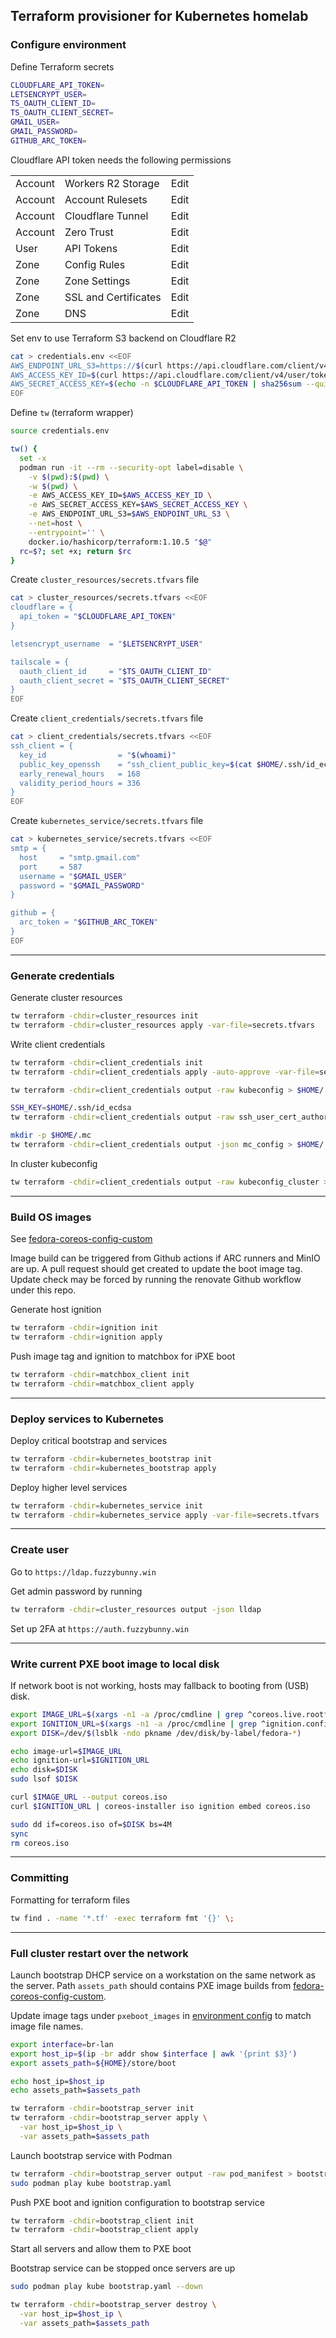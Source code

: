 ## Terraform provisioner for Kubernetes homelab

### Configure environment

Define Terraform secrets

```bash
CLOUDFLARE_API_TOKEN=
LETSENCRYPT_USER=
TS_OAUTH_CLIENT_ID=
TS_OAUTH_CLIENT_SECRET=
GMAIL_USER=
GMAIL_PASSWORD=
GITHUB_ARC_TOKEN=
```

Cloudflare API token needs the following permissions

| | | |
--- | --- | ---
Account | Workers R2 Storage | Edit
Account | Account Rulesets | Edit
Account | Cloudflare Tunnel | Edit
Account | Zero Trust | Edit
User | API Tokens | Edit
Zone | Config Rules | Edit
Zone | Zone Settings | Edit
Zone | SSL and Certificates | Edit
Zone | DNS | Edit

Set env to use Terraform S3 backend on Cloudflare R2

```bash
cat > credentials.env <<EOF
AWS_ENDPOINT_URL_S3=https://$(curl https://api.cloudflare.com/client/v4/accounts --header "Authorization: Bearer $CLOUDFLARE_API_TOKEN" | jq -r '.result.[0].id').r2.cloudflarestorage.com
AWS_ACCESS_KEY_ID=$(curl https://api.cloudflare.com/client/v4/user/tokens/verify --header "Authorization: Bearer $CLOUDFLARE_API_TOKEN" | jq -r '.result.id')
AWS_SECRET_ACCESS_KEY=$(echo -n $CLOUDFLARE_API_TOKEN | sha256sum --quiet)
EOF
```

Define `tw` (terraform wrapper)

```bash
source credentials.env

tw() {
  set -x
  podman run -it --rm --security-opt label=disable \
    -v $(pwd):$(pwd) \
    -w $(pwd) \
    -e AWS_ACCESS_KEY_ID=$AWS_ACCESS_KEY_ID \
    -e AWS_SECRET_ACCESS_KEY=$AWS_SECRET_ACCESS_KEY \
    -e AWS_ENDPOINT_URL_S3=$AWS_ENDPOINT_URL_S3 \
    --net=host \
    --entrypoint='' \
    docker.io/hashicorp/terraform:1.10.5 "$@"
  rc=$?; set +x; return $rc
}
```

Create `cluster_resources/secrets.tfvars` file

```bash
cat > cluster_resources/secrets.tfvars <<EOF
cloudflare = {
  api_token = "$CLOUDFLARE_API_TOKEN"
}

letsencrypt_username  = "$LETSENCRYPT_USER"

tailscale = {
  oauth_client_id     = "$TS_OAUTH_CLIENT_ID"
  oauth_client_secret = "$TS_OAUTH_CLIENT_SECRET"
}
EOF
```

Create `client_credentials/secrets.tfvars` file

```bash
cat > client_credentials/secrets.tfvars <<EOF
ssh_client = {
  key_id                = "$(whoami)"
  public_key_openssh    = "ssh_client_public_key=$(cat $HOME/.ssh/id_ecdsa.pub)"
  early_renewal_hours   = 168
  validity_period_hours = 336
}
EOF
```

Create `kubernetes_service/secrets.tfvars` file

```bash
cat > kubernetes_service/secrets.tfvars <<EOF
smtp = {
  host     = "smtp.gmail.com"
  port     = 587
  username = "$GMAIL_USER"
  password = "$GMAIL_PASSWORD"
}

github = {
  arc_token = "$GITHUB_ARC_TOKEN"
}
EOF
```

---

### Generate credentials

Generate cluster resources

```bash
tw terraform -chdir=cluster_resources init
tw terraform -chdir=cluster_resources apply -var-file=secrets.tfvars
```

Write client credentials

```bash
tw terraform -chdir=client_credentials init
tw terraform -chdir=client_credentials apply -auto-approve -var-file=secrets.tfvars

tw terraform -chdir=client_credentials output -raw kubeconfig > $HOME/.kube/config

SSH_KEY=$HOME/.ssh/id_ecdsa
tw terraform -chdir=client_credentials output -raw ssh_user_cert_authorized_key > $SSH_KEY-cert.pub

mkdir -p $HOME/.mc
tw terraform -chdir=client_credentials output -json mc_config > $HOME/.mc/config.json
```

In cluster kubeconfig

```bash
tw terraform -chdir=client_credentials output -raw kubeconfig_cluster > $HOME/.kube/config
```

---

### Build OS images

See [fedora-coreos-config-custom](https://github.com/randomcoww/fedora-coreos-config-custom)

Image build can be triggered from Github actions if ARC runners and MinIO are up. A pull request should get created to update the boot image tag. Update check may be forced by running the renovate Github workflow under this repo.

Generate host ignition

```bash
tw terraform -chdir=ignition init
tw terraform -chdir=ignition apply
```

Push image tag and ignition to matchbox for iPXE boot

```bash
tw terraform -chdir=matchbox_client init
tw terraform -chdir=matchbox_client apply
```

---

### Deploy services to Kubernetes

Deploy critical bootstrap and services

```bash
tw terraform -chdir=kubernetes_bootstrap init
tw terraform -chdir=kubernetes_bootstrap apply
```

Deploy higher level services

```bash
tw terraform -chdir=kubernetes_service init
tw terraform -chdir=kubernetes_service apply -var-file=secrets.tfvars
```

---

### Create user

Go to `https://ldap.fuzzybunny.win`

Get admin password by running

```bash
tw terraform -chdir=cluster_resources output -json lldap
```

Set up 2FA at `https://auth.fuzzybunny.win`

---

### Write current PXE boot image to local disk

If network boot is not working, hosts may fallback to booting from (USB) disk.

```bash
export IMAGE_URL=$(xargs -n1 -a /proc/cmdline | grep ^coreos.live.rootfs_url= | sed -r 's/coreos.live.rootfs_url=(.*)-rootfs(.*)\.img$/\1\2.iso/')
export IGNITION_URL=$(xargs -n1 -a /proc/cmdline | grep ^ignition.config.url= | sed 's/ignition.config.url=//')
export DISK=/dev/$(lsblk -ndo pkname /dev/disk/by-label/fedora-*)

echo image-url=$IMAGE_URL
echo ignition-url=$IGNITION_URL
echo disk=$DISK
sudo lsof $DISK
```

```bash
curl $IMAGE_URL --output coreos.iso
curl $IGNITION_URL | coreos-installer iso ignition embed coreos.iso

sudo dd if=coreos.iso of=$DISK bs=4M
sync
rm coreos.iso
```

---

### Committing

Formatting for terraform files

```bash
tw find . -name '*.tf' -exec terraform fmt '{}' \;
```

---

### Full cluster restart over the network

Launch bootstrap DHCP service on a workstation on the same network as the server. Path `assets_path` should contains PXE image builds from [fedora-coreos-config-custom](https://github.com/randomcoww/fedora-coreos-config-custom).

Update image tags under `pxeboot_images` in [environment config](https://github.com/randomcoww/homelab/blob/master/config_env.tf) to match image file names.


```bash
export interface=br-lan
export host_ip=$(ip -br addr show $interface | awk '{print $3}')
export assets_path=${HOME}/store/boot

echo host_ip=$host_ip
echo assets_path=$assets_path
```

```bash
tw terraform -chdir=bootstrap_server init
tw terraform -chdir=bootstrap_server apply \
  -var host_ip=$host_ip \
  -var assets_path=$assets_path
```

Launch bootstrap service with Podman

```bash
tw terraform -chdir=bootstrap_server output -raw pod_manifest > bootstrap.yaml
sudo podman play kube bootstrap.yaml
```

Push PXE boot and ignition configuration to bootstrap service

```bash
tw terraform -chdir=bootstrap_client init
tw terraform -chdir=bootstrap_client apply
```

Start all servers and allow them to PXE boot

Bootstrap service can be stopped once servers are up

```bash
sudo podman play kube bootstrap.yaml --down

tw terraform -chdir=bootstrap_server destroy \
  -var host_ip=$host_ip \
  -var assets_path=$assets_path
```
